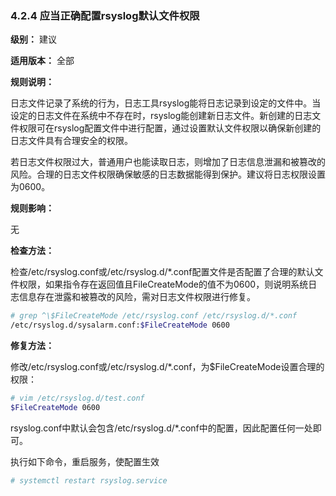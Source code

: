 ### 4.2.4 应当正确配置rsyslog默认文件权限

**级别：** 建议

**适用版本：** 全部

**规则说明：** 

日志文件记录了系统的行为，日志工具rsyslog能将日志记录到设定的文件中。当设定的日志文件在系统中不存在时，rsyslog能创建新日志文件。新创建的日志文件权限可在rsyslog配置文件中进行配置，通过设置默认文件权限以确保新创建的日志文件具有合理安全的权限。

若日志文件权限过大，普通用户也能读取日志，则增加了日志信息泄漏和被篡改的风险。合理的日志文件权限确保敏感的日志数据能得到保护。建议将日志权限设置为0600。

**规则影响：**

无

**检查方法：**

检查/etc/rsyslog.conf或/etc/rsyslog.d/*.conf配置文件是否配置了合理的默认文件权限，如果指令存在返回值且FileCreateMode的值不为0600，则说明系统日志信息存在泄露和被篡改的风险，需对日志文件权限进行修复。

```bash
# grep ^\$FileCreateMode /etc/rsyslog.conf /etc/rsyslog.d/*.conf
/etc/rsyslog.d/sysalarm.conf:$FileCreateMode 0600
```

**修复方法：**

修改/etc/rsyslog.conf或/etc/rsyslog.d/*.conf，为$FileCreateMode设置合理的权限：

```bash
# vim /etc/rsyslog.d/test.conf
$FileCreateMode 0600
```

rsyslog.conf中默认会包含/etc/rsyslog.d/*.conf中的配置，因此配置任何一处即可。

执行如下命令，重启服务，使配置生效

```bash
# systemctl restart rsyslog.service
```
